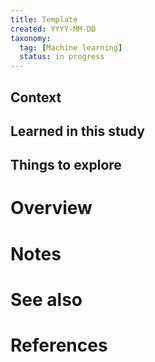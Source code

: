 ```yaml
---
title: Template
created: YYYY-MM-DD
taxonomy:
  tag: [Machine learning]
  status: in progress
---
```


## Context

## Learned in this study

## Things to explore

# Overview

# Notes

# See also

# References
